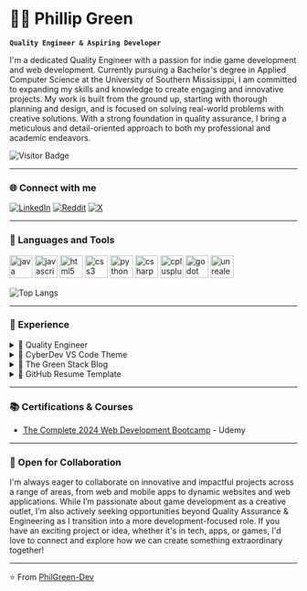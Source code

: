 # 👨‍💻 Phillip Green

**`Quality Engineer & Aspiring Developer`**

I'm a dedicated Quality Engineer with a passion for indie game development and web development. Currently pursuing a Bachelor's degree in Applied Computer Science at the University of Southern Mississippi, I am committed to expanding my skills and knowledge to create engaging and innovative projects. My work is built from the ground up, starting with thorough planning and design, and is focused on solving real-world problems with creative solutions. With a strong foundation in quality assurance, I bring a meticulous and detail-oriented approach to both my professional and academic endeavors.

![Visitor Badge](https://visitor-badge.laobi.icu/badge?page_id=PhilGreen-Dev)

---

### 🌐 Connect with me

[![LinkedIn](https://img.shields.io/badge/LinkedIn-0077B5?style=for-the-badge&logo=linkedin&logoColor=white)](https://www.linkedin.com/in/phillipggreen/)
[![Reddit](https://img.shields.io/badge/Reddit-FF4500?style=for-the-badge&logo=reddit&logoColor=white)](https://www.reddit.com/user/CodeByPhillip/)
[![X](https://img.shields.io/badge/X-000000?style=for-the-badge&logo=x&logoColor=white)](https://twitter.com/IcePickPhilly)

---

### 🧰 Languages and Tools

<p align="left">
  <img src="https://cdn.jsdelivr.net/gh/devicons/devicon/icons/java/java-original.svg" alt="java" width="40" height="40"/>
  <img src="https://cdn.jsdelivr.net/gh/devicons/devicon/icons/javascript/javascript-original.svg" alt="javascript" width="40" height="40"/>
  <img src="https://cdn.jsdelivr.net/gh/devicons/devicon/icons/html5/html5-original.svg" alt="html5" width="40" height="40"/>
  <img src="https://cdn.jsdelivr.net/gh/devicons/devicon/icons/css3/css3-original.svg" alt="css3" width="40" height="40"/>
  <img src="https://cdn.jsdelivr.net/gh/devicons/devicon/icons/python/python-original.svg" alt="python" width="40" height="40"/>
  <img src="https://cdn.jsdelivr.net/gh/devicons/devicon/icons/csharp/csharp-original.svg" alt="csharp" width="40" height="40"/>
  <img src="https://cdn.jsdelivr.net/gh/devicons/devicon/icons/cplusplus/cplusplus-original.svg" alt="cplusplus" width="40" height="40"/>
  <img src="https://cdn.jsdelivr.net/gh/devicons/devicon/icons/godot/godot-original.svg" alt="godot" width="40" height="40"/>
  <img src="https://cdn.jsdelivr.net/gh/devicons/devicon/icons/unrealengine/unrealengine-original.svg" alt="unrealengine" width="40" height="40"/>
</p>

![Top Langs](https://github-readme-stats.vercel.app/api/top-langs/?username=PhilGreen-Dev&layout=compact&theme=radical)

---

### 🚀 Experience

<details>
  <summary>🧪 Quality Engineer</summary>
  
  - **Description**: Over 10 years of quality experience in a Forklift Manufacturing setting. 
  - **Responsibilities**:
    - Developed and implemented in-house software solutions
    - Improved manufacturing processes through data analysis
  - **Technologies**: HTML, CSS, JS, SQL, etc.
</details>

<details>
  <summary>📝 CyberDev VS Code Theme</summary>

  - **Project Overview**: A custom VS Code theme inspired by cyberpunk aesthetics, designed for developers who love a futuristic and vibrant interface.
  - **Technologies Used**: JSON, Visual Studio Code
  - **Features**:
    - High contrast color scheme for better readability
    - Custom syntax highlighting tailored for web development and scripting languages
  - [Repository](https://github.com/PhilGreen-Dev/cyberdev-vscode)
  - [VS Marketplace](https://marketplace.visualstudio.com/items?itemName=PhillipGreen.cyberdev) 
</details>

<details>
  <summary>📗 The Green Stack Blog</summary>

  - **Project Overview**: A blog dedicated to tech enthusiasts and developers, covering topics like web development, coding best practices, and tech tutorials.
  - **Technologies Used**: Markdown, GitHub Pages, Jekyll
  - **Content**:
    - Tips and tricks for writing clean and maintainable code
    - In-depth guides on using different tech stacks
    - Best practices for creating engaging and informative README files
  - [Blog](https://philgreen-dev.github.io/developer-guides/)
  - [Repository](https://github.com/PhilGreen-Dev/developer-guides)
</details>

<details>
  <summary>📄 GitHub Resume Template</summary>

  - **Project Overview**: A modern resume template hosted on GitHub Pages, showcasing a clean and professional design to highlight your skills and experience.
  - **Technologies Used**: HTML, CSS, GitHub Pages
  - **Features**:
    - Responsive design for mobile and desktop viewing
    - Easy to customize and update
  - [Resume](https://philgreen-dev.github.io/modern-resume-theme/)
  - [Forked](https://github.com/sproogen/modern-resume-theme)
</details>

---

### 📚 Certifications & Courses

- [The Complete 2024 Web Development Bootcamp](https://www.udemy.com/certificate/UC-db057448-f6eb-4f64-830b-6e1766f8553b/?utm_campaign=email&utm_medium=email&utm_source=sendgrid.com) - Udemy

---

### 👥 Open for Collaboration

I'm always eager to collaborate on innovative and impactful projects across a range of areas, from web and mobile apps to dynamic websites and web applications. While I’m passionate about game development as a creative outlet, I’m also actively seeking opportunities beyond Quality Assurance & Engineering as I transition into a more development-focused role. If you have an exciting project or idea, whether it's in tech, apps, or games, I'd love to connect and explore how we can create something extraordinary together!

---

⭐️ From [PhilGreen-Dev](https://github.com/PhilGreen-Dev)
